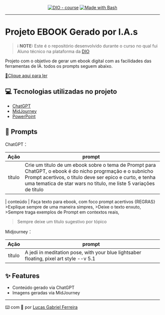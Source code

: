 <p align="center">
<a href="https://dio.me/"><img src="https://img.shields.io/badge/DIO-Course-28DA77?logo=youtube" alt="DIO - course"></a>
<a href="https://www.gnu.org/software/bash/" title="Go to Bash homepage"><img src="https://img.shields.io/badge/Prompt-Project-blue?logo=gnu-bash&amp;logoColor=white" alt="Made with Bash"></a></p>

-------


<p align="center">
</p>

# Projeto EBOOK Gerado por I.A.s


 > ℹ️ **NOTE:** Este é o repositório desenvolvido durante o curso no qual fui Aluno técnico na plataforma da [DIO](https://dio.me)

Projeto com o objetivo de gerar um ebook digital com as facilidades das ferramentas de IA. todos os prompts
seguem abaixo.

<a href="https://github.com/Lucasgabrielferreira/prompts-recipe-to-create-a-ebook/blob/main/output/ebook.pdf" title="View PDF now"> 📕Clique aqui para ler</a>

## 💻 Tecnologias utilizadas no projeto

- [ChatGPT](https://chat.openai.com/) 
- [MidJourney](https://www.midjourney.com/app/)
- [PowerPoint](https://www.microsoft.com/en/microsoft-365/powerpoint)

## 🧠 Prompts


ChatGPT：

|   Ação   | prompt                                                                                                                                                                                                                                                                         |
| :------: | ------------------------------------------------------------------------------------------------------------------------------------------------------------------------------------------------------------------------------------------------------------------------------ |
|  título  | Crie um titulo de um ebook sobre o tema de Prompt para ChatGPT, o ebook é do nicho progrmação e o subnicho Prompt acertivos, o titulo deve ser epico e curto, e tenha uma tematica de star wars no titulo, me liste 5 variações de titulo 

| conteúdo | Faça texto  para ebook, com foco prompt acertivos {REGRAS} >Explique sempre de uma maneira simpres, >Deixe o texto enxuto, >Sempre traga exemplos de Prompt em contextos reais,
>Sempre deixe um titulo sugestivo por tópico


Midjourney：

|  Ação  | prompt                                                                                 |
| :----: | -------------------------------------------------------------------------------------- |
| título | A jedi in meditation pose, with your blue lightsaber floating, pixel art style --v 5.1 |

## ✨ Features

- Conteúdo gerado via ChatGPT
- Imagens geradas via MidJourney
---

⌨️ com 💜 por [Lucas Gabriel Ferreira](https://github.com/felipeAguiarCode)
